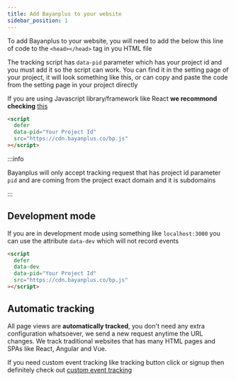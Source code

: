 ```yaml
---
title: Add Bayanplus to your website
sidebar_position: 1
---
```


To add Bayanplus to your website, you will need to add the below this line of code to the `<head></head>` tag in you HTML file

The tracking script has `data-pid` parameter which has your project id and you must add it so the script can work. You can find it in the setting page of your project, it will look something like this, or can copy and paste the code from the setting page in your project directly

If you are using Javascript library/framework like React **we recommond checking** [this](../libraries/javascript.md)

```html
<script
  defer
  data-pid="Your Project Id"
  src="https://cdn.bayanplus.co/bp.js"
></script>
```

:::info

Bayanplus will only accept tracking request that has project id parameter `pid` and are coming from the project exact domain and it is subdomains

:::

## Development mode

If you are in development mode using something like `localhost:3000` you can use the attribute `data-dev` which will not record events

```html
<script
  defer
  data-dev
  data-pid="Your Project Id"
  src="https://cdn.bayanplus.co/bp.js"
></script>
```

## Automatic tracking

All page views are **automatically tracked**, you don't need any extra configuration whatsoever, we send a new request anytime the URL changes. We track traditional websites that has many HTML pages and SPAs like React, Angular and Vue.

If you need custom event tracking like tracking button click or signup then definitely check out [custom event tracking](../how-to/track-custom-events.md)
